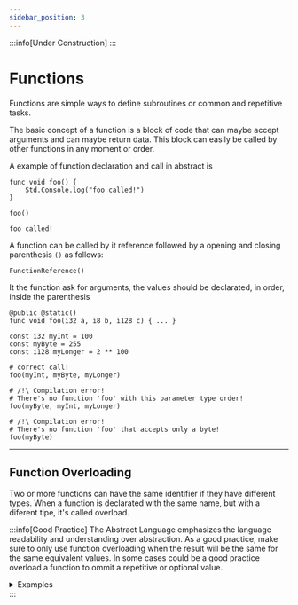 ```yaml
---
sidebar_position: 3
---
```


:::info[Under Construction]
:::

# Functions

Functions are simple ways to define subroutines or common and repetitive tasks.

The basic concept of a function is a block of code that can maybe accept arguments and can maybe
return data.
This block can easily be called by other functions in any moment or order.

A example of function declaration and call in abstract is
```abs
func void foo() {
    Std.Console.log("foo called!")
}

foo()
```
```text title="Console Output"
foo called!
```

A function can be called by it reference followed by a opening and closing parenthesis `()` as follows:
```abs
FunctionReference()
```

It the function ask for arguments, the values should be declarated, in order, inside the parenthesis
```abs
@public @static()
func void foo(i32 a, i8 b, i128 c) { ... }

const i32 myInt = 100
const myByte = 255
const i128 myLonger = 2 ** 100

# correct call!
foo(myInt, myByte, myLonger) 

# /!\ Compilation error!
# There's no function 'foo' with this parameter type order!
foo(myByte, myInt, myLonger)

# /!\ Compilation error!
# There's no function 'foo' that accepts only a byte!
foo(myByte)
```

---
## Function Overloading

Two or more functions can have the same identifier if they have different types.
When a function is declarated with the same name, but with a diferent tipe, it's called overload.

:::info[Good Practice]
The Abstract Language emphasizes the language readability and understanding over abstraction.
As a good practice, make sure to only use function overloading when the result will be the same
for the same equivalent values. In some cases could be a good practice overload a function to ommit
a repetitive or optional value.

<details>
<summary>Examples</summary>

```abs title="Good Practice"
# Different results are named diferently

func void writeText(string value) {
    Std.Console.writeLn("My string is: " + value)
}
func void writeText([]char value) {
    Std.Console.writeLn("My string is: " + string.join(value))
}
func void writeNumber(i32 value) {
    Std.Console.writeLn("My number is: " + value)
}
```

```abs title="Bad Practice"
# Different results with the same name can result in a
# harder understanding of the code

func void writeText(string value) {
    Std.Console.writeLn("My string is:" + value)
}
func void writeText([]char value) {
    Std.Console.lowriteLng("My string is:" + string.join(value))
}
func void writeText(i32 value) {
    Std.Console.writeLn("My number is:" + value)
}
```
</details>
:::
